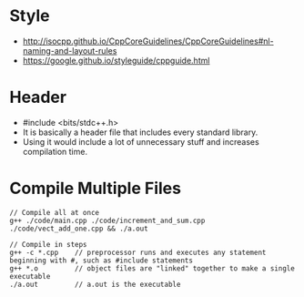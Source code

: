 # Style
- http://isocpp.github.io/CppCoreGuidelines/CppCoreGuidelines#nl-naming-and-layout-rules
- https://google.github.io/styleguide/cppguide.html

# Header
- #include <bits/stdc++.h>
- It is basically a header file that includes every standard library.
- Using it would include a lot of unnecessary stuff and increases compilation time.

# Compile Multiple Files
    // Compile all at once
    g++ ./code/main.cpp ./code/increment_and_sum.cpp ./code/vect_add_one.cpp && ./a.out
    
    // Compile in steps
    g++ -c *.cpp    // preprocessor runs and executes any statement beginning with #, such as #include statements
    g++ *.o         // object files are "linked" together to make a single executable
    ./a.out         // a.out is the executable

